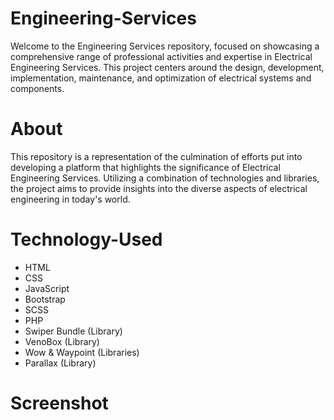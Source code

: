 # Engineering-Services
Welcome to the Engineering Services repository, focused on showcasing a comprehensive range of professional activities and expertise in Electrical Engineering Services. This project centers around the design, development, implementation, maintenance, and optimization of electrical systems and components.

# About
This repository is a representation of the culmination of efforts put into developing a platform that highlights the significance of Electrical Engineering Services. Utilizing a combination of technologies and libraries, the project aims to provide insights into the diverse aspects of electrical engineering in today's world.

# Technology-Used
* HTML
* CSS
* JavaScript
* Bootstrap
* SCSS
* PHP
* Swiper Bundle (Library)
* VenoBox (Library)
* Wow & Waypoint (Libraries)
* Parallax (Library)

# Screenshot
